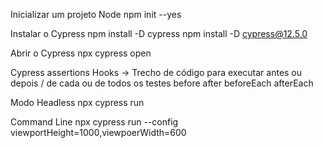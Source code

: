 
Inicializar um projeto Node
    npm init --yes

Instalar o Cypress
    npm install -D cypress
    npm install -D cypress@12.5.0

Abrir o Cypress
    npx cypress open

Cypress assertions
Hooks -> Trecho de código para executar antes ou depois / de cada ou de todos os testes
    before
    after
    beforeEach
    afterEach

Modo Headless
    npx cypress run

Command Line
    npx cypress run --config viewportHeight=1000,viewpoerWidth=600